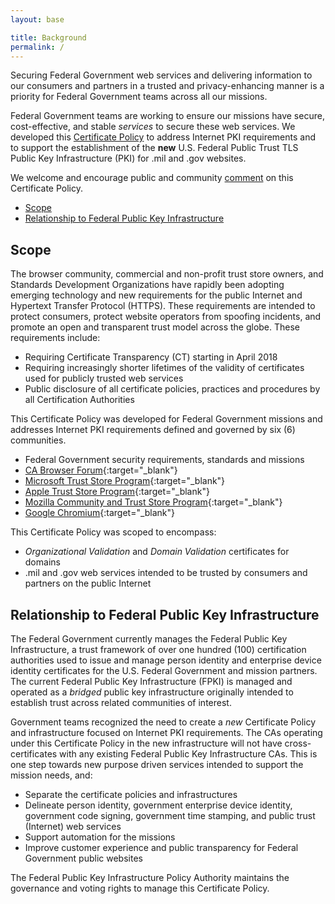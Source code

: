 ```yaml
---
layout: base

title: Background
permalink: /
---
```


Securing Federal Government web services and delivering information to our consumers and partners in a trusted and privacy-enhancing manner is a priority for Federal Government teams across all our missions.

Federal Government teams are working to ensure our missions have secure, cost-effective, and stable _services_ to secure these web services.   We developed this [Certificate Policy]({{site.baseurl}}/certificatepolicy) to address Internet PKI requirements and to support the establishment of the **new** U.S. Federal Public Trust TLS Public Key Infrastructure (PKI) for .mil and .gov websites.

We welcome and encourage public and community [comment]({{site.baseurl}}/requestcomment) on this Certificate Policy.  

- [Scope](#scope)
- [Relationship to Federal Public Key Infrastructure](#relationship-to-federal-public-key-infrastructure)

## Scope
The browser community, commercial and non-profit trust store owners, and Standards Development Organizations have rapidly been adopting emerging technology and new requirements for the public Internet and Hypertext Transfer Protocol (HTTPS).  These requirements are intended to protect consumers, protect website operators from spoofing incidents, and promote an open and transparent trust model across the globe.   These requirements include:

- Requiring Certificate Transparency (CT) starting in April 2018
- Requiring increasingly shorter lifetimes of the validity of certificates used for publicly trusted web services
- Public disclosure of all certificate policies, practices and procedures by all Certification Authorities

This Certificate Policy was developed for Federal Government missions and addresses Internet PKI requirements defined and governed by six (6) communities.

- Federal Government security requirements, standards and missions
- [CA Browser Forum](https://cabforum.org/){:target="_blank"}
- [Microsoft Trust Store Program](https://technet.microsoft.com/en-us/library/cc751157.aspx){:target="_blank"}
- [Apple Trust Store Program](https://www.apple.com/certificateauthority/ca_program.html){:target="_blank"}
- [Mozilla Community and Trust Store Program](https://www.mozilla.org/en-US/about/governance/policies/security-group/certs/){:target="_blank"}
- [Google Chromium](https://www.chromium.org/Home/chromium-security/certificate-transparency){:target="_blank"}

This Certificate Policy was scoped to encompass:

- _Organizational Validation_ and _Domain Validation_ certificates for domains
- .mil and .gov web services intended to be trusted by consumers and partners on the public Internet


## Relationship to Federal Public Key Infrastructure
The Federal Government currently manages the Federal Public Key Infrastructure, a trust framework of over one hundred (100) certification authorities used to issue and manage person identity and enterprise device identity certificates for the U.S. Federal Government and mission partners. The current Federal Public Key Infrastructure (FPKI) is managed and operated as a _bridged_ public key infrastructure originally intended to establish trust across related communities of interest.

Government teams recognized the need to create a _new_ Certificate Policy and infrastructure focused on Internet PKI requirements.  The CAs operating under this Certificate Policy in the new infrastructure will not have cross-certificates with any existing Federal Public Key Infrastructure CAs.  This is one step towards new purpose driven services intended to support the mission needs, and:

- Separate the certificate policies and infrastructures
- Delineate person identity, government enterprise device identity, government code signing, government time stamping, and public trust (Internet) web services
- Support automation for the missions
- Improve customer experience and public transparency for Federal Government public websites

The Federal Public Key Infrastructure Policy Authority maintains the governance and voting rights to manage this Certificate Policy.   
